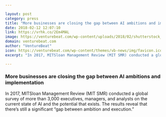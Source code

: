 ```yaml
---

layout: post
category: press
title: "More businesses are closing the gap between AI ambitions and implementation"
date: 2018-02-12 12:07:10
link: https://vrhk.co/2Em4MAL
image: https://venturebeat.com/wp-content/uploads/2018/02/shutterstock_777026485-e1518305803880.jpg?fit=780%2C529&strip=all
domain: venturebeat.com
author: "VentureBeat"
icon: https://venturebeat.com/wp-content/themes/vb-news/img/favicon.ico
excerpt: "In 2017, MITSloan Management Review (MIT SMR) conducted a global survey of more than 3,000 executives, managers, and analysts on the current state of AI and the potential that exists. The results reveal that there’s still a significant “gap between ambition and execution.”"

---
```


### More businesses are closing the gap between AI ambitions and implementation

In 2017, MITSloan Management Review (MIT SMR) conducted a global survey of more than 3,000 executives, managers, and analysts on the current state of AI and the potential that exists. The results reveal that there’s still a significant “gap between ambition and execution.”